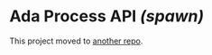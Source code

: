 Ada Process API _(spawn)_
=========================================

This project moved to [another repo](https://github.com/AdaCore/spawn/).

